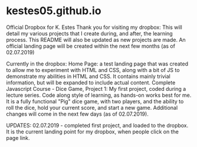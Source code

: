 # kestes05.github.io
Official Dropbox for K. Estes
Thank you for visiting my dropbox: This will detail my various projects that I create during, and after, the learning process. This README will also be updated as new projects are made.
An official landing page will be created within the next few months (as of 02.07.2019)

Currently in the dropbox:
  Home Page:  a test landing page that was created to allow me to experiment with HTML and CSS, along with a bit of JS to demonstrate my abilities in HTML and CSS. It contains mainly trivial information, but will be expanded to include actual content.
  Complete Javascript Course - Dice Game, Project 1: My first project, coded during a lecture series. Code along style of learning, as hands-on works best for me. It is a fully functional "Pig" dice game, with two players, and the ability to roll the dice, hold your current score, and start a new game. Additional changes will come in the next few days (as of 02.07.2019).

UPDATES:
02.07.2019 - completed first project, and loaded to the dropbox. It is the current landing point for my dropbox, when people click on the page link. 
